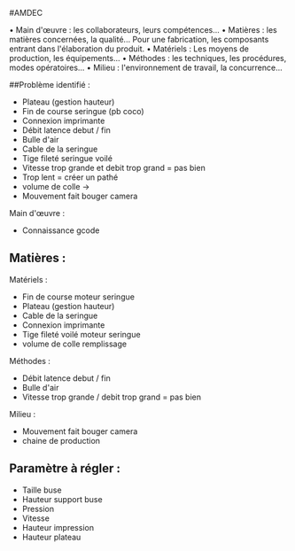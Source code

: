 #AMDEC

• Main d'œuvre : les collaborateurs, leurs compétences...
• Matières : les matières concernées, la qualité... Pour une fabrication, les composants entrant dans l'élaboration du produit.
• Matériels : Les moyens de production, les équipements...
• Méthodes : les techniques, les procédures, modes opératoires...
• Milieu : l'environnement de travail, la concurrence...

##Problème identifié :

- Plateau (gestion hauteur)
- Fin de course seringue (pb coco)
- Connexion imprimante
- Débit latence debut / fin
- Bulle d'air
- Cable de la seringue
- Tige fileté seringue voilé
- Vitesse trop grande et debit trop grand = pas bien
- Trop lent = créer un pathé
- volume de colle ->
- Mouvement fait bouger camera



Main d'œuvre :
- Connaissance gcode

Matières :
-

Matériels :
- Fin de course moteur seringue
- Plateau (gestion hauteur)
- Cable de la seringue
- Connexion imprimante
- Tige fileté voilé moteur seringue
- volume de colle remplissage

Méthodes :
- Débit latence debut / fin
- Bulle d'air
- Vitesse trop grande  / debit trop grand = pas bien

Milieu :
- Mouvement fait bouger camera
- chaine de production


## Paramètre à régler :

- Taille buse
- Hauteur support buse
- Pression
- Vitesse
- Hauteur impression
- Hauteur plateau






